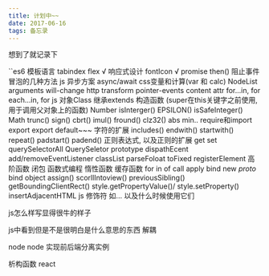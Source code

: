 ```yaml
---
title: 计划中~~
date: 2017-06-16
tags: 备忘录
---
```

想到了就记录下
<!--more-->
``es6 模板语言
tabindex
flex √
响应式设计
fontIcon √
promise  then()
阻止事件冒泡的几种方法
js 异步方案 async/await
css变量和计算(var 和 calc)
NodeList arguments
will-change
http
transform
pointer-events
content attr
for...in, for each...in, for 
js 对象Class 继承extends 构造函数 (super在this关键字之前使用,用于调用父对象上的函数)
Number isInterger() EPSILON() isSafeInteger()
Math trunc() sign() cbrt() imul() fround() clz32() abs min..
require和import export  export default~~~
字符的扩展 includes() endwith() startwith() repeat() padstart() padend()
正则表达式, 以及正则的扩展
get set 
querySelectorAll QuerySeletor
prototype
dispathEcent add/removeEventListener
classList
parseFoloat
toFixed
registerElement
高阶函数
闭包
函数式编程
惰性函数
缓存函数
for in of 
call apply bind
new
_proto_
bind
object assign()
scorllIntoview()
previousSibling()
getBoundingClientRect()
style.getPropertyValue()/ style.setProperty()
insertAdjacentHTML
js 修饰符 如... 以及什么时候使用它们

js怎么样写显得很牛的样子

js中看到但是不是很明白是什么意思的东西
	解耦


node 
node 实现前后端分离实例



析构函数 react


